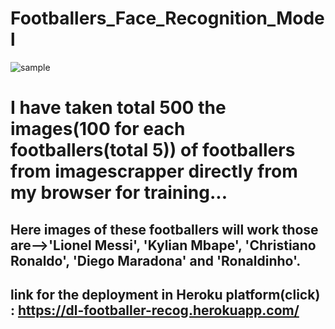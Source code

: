 # Footballers_Face_Recognition_Model


![sample](https://user-images.githubusercontent.com/85226862/152692374-e20e2063-c080-4157-9c7b-a4b2e8f43a63.gif)


# I have taken total 500 the images(100 for each footballers(total 5)) of footballers from imagescrapper directly from my browser for training...
## Here images of these footballers will work those are-->'Lionel Messi', 'Kylian Mbape', 'Christiano Ronaldo', 'Diego Maradona' and 'Ronaldinho'.

## link for the deployment in Heroku platform(click) :   https://dl-footballer-recog.herokuapp.com/
